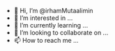 - 👋 Hi, I’m @irhamMutaalimin
- 👀 I’m interested in ...
- 🌱 I’m currently learning ...
- 💞️ I’m looking to collaborate on ...
- 📫 How to reach me ...

<!---
irhamMutaalimin/irhamMutaalimin is a ✨ special ✨ repository because its `README.md` (this file) appears on your GitHub profile.
You can click the Preview link to take a look at your changes.
--->
